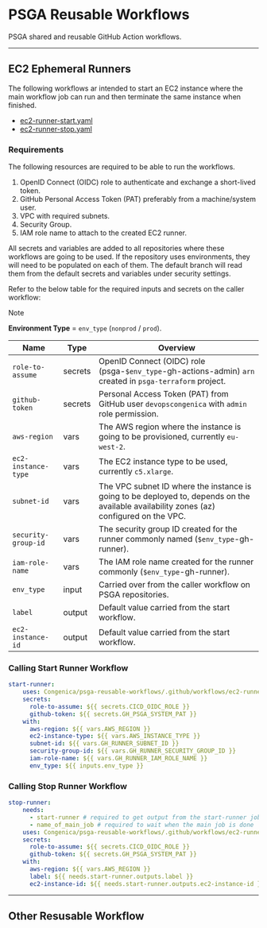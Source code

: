 # PSGA Reusable Workflows

PSGA shared and reusable GitHub Action workflows.

---

## EC2 Ephemeral Runners

The following workflows ar intended to start an EC2 instance where the main workflow job can run and then terminate the same instance when finished.

- [ec2-runner-start.yaml](.github/workflows/ec2-runner-start.yaml)
- [ec2-runner-stop.yaml](.github/workflows/ec2-runner-stop.yaml)

### Requirements

The following resources are required to be able to run the workflows.

1. OpenID Connect (OIDC) role to authenticate and exchange a short-lived token.
2. GitHub Personal Access Token (PAT) preferably from a machine/system user.
3. VPC with required subnets.
4. Security Group.
5. IAM role name to attach to the created EC2 runner.

All secrets and variables are added to all repositories where these workflows are going to be used. If the repository uses environments, they will need to be populated on each of them. The default branch will read them from the default secrets and variables under security settings.

Refer to the below table for the required inputs and secrets on the caller workflow:

> [!NOTE]
> **Environment Type** = `env_type` (`nonprod` / `prod`).


| Name | Type | Overview |
|------|------|----------|
| `role-to-assume` | secrets | OpenID Connect (OIDC) role (psga-`$env_type`-gh-actions-admin) `arn` created in `psga-terraform` project. |
| `github-token` | secrets |  Personal Access Token (PAT) from GitHub user `devopscongenica` with `admin` role permission. |
| `aws-region` | vars | The AWS region where the instance is going to be provisioned, currently `eu-west-2`. |
| `ec2-instance-type` | vars | The EC2 instance type to be used, currently `c5.xlarge`. |
| `subnet-id`| vars | The VPC subnet ID where the instance is going to be deployed to, depends on the available availability zones (az) configured on the VPC. |
| `security-group-id`| vars | The security group ID created for the runner commonly named (`$env_type`-gh-runner). |
| `iam-role-name`| vars | The IAM role name created for the runner commonly (`$env_type`-gh-runner). |
| `env_type` | input | Carried over from the caller workflow on PSGA repositories. |
| `label` | output | Default value carried from the start workflow. |
| `ec2-instance-id` | output | Default value carried from the start workflow. |


### Calling Start Runner Workflow

```yaml
start-runner:
    uses: Congenica/psga-reusable-workflows/.github/workflows/ec2-runner-start.yaml@main
    secrets:
      role-to-assume: ${{ secrets.CICD_OIDC_ROLE }}
      github-token: ${{ secrets.GH_PSGA_SYSTEM_PAT }}
    with:
      aws-region: ${{ vars.AWS_REGION }}
      ec2-instance-type: ${{ vars.AWS_INSTANCE_TYPE }}
      subnet-id: ${{ vars.GH_RUNNER_SUBNET_ID }}
      security-group-id: ${{ vars.GH_RUNNER_SECURITY_GROUP_ID }}
      iam-role-name: ${{ vars.GH_RUNNER_IAM_ROLE_NAME }}
      env_type: ${{ inputs.env_type }}
```

### Calling Stop Runner Workflow

```yaml
stop-runner:
    needs:
      - start-runner # required to get output from the start-runner job
      - name_of_main_job # required to wait when the main job is done
    uses: Congenica/psga-reusable-workflows/.github/workflows/ec2-runner-stop.yaml@main
    secrets:
      role-to-assume: ${{ secrets.CICD_OIDC_ROLE }}
      github-token: ${{ secrets.GH_PSGA_SYSTEM_PAT }}
    with:
      aws-region: ${{ vars.AWS_REGION }}
      label: ${{ needs.start-runner.outputs.label }}
      ec2-instance-id: ${{ needs.start-runner.outputs.ec2-instance-id }}
```

---

## Other Resusable Workflow
